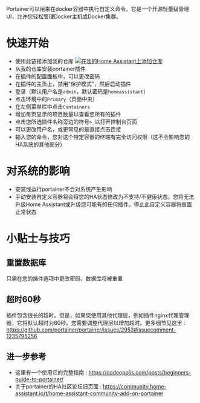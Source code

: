 Portainer可以用来在docker容器中执行自定义命令。它是一个开源轻量级管理UI，允许您轻松管理Docker主机或Docker集群。

# 快速开始
- 使用此链接添加我的仓库
[![在我的Home Assistant上添加仓库][repository-badge]][repository-url]
- 从我的仓库安装portainer插件
- 在插件的配置面板中，可以更改密码
- 在插件的主页上，禁用“保护模式”，然后启动插件
- 登录（默认用户名是`admin`，默认密码是`homeassistant`）
- 点击环境中的`Primary`（页面中央）
- 在左侧菜单栏中点击`Containers`
- 增加每页显示的项目数量以查看您所有的插件
- 点击您所选插件名称旁边的符号`>_`以打开控制台页面
- 可以更改用户名，或更常见的是直接点击连接
- 输入您的命令，您对这个特定容器的终端有完全访问权限（这不会影响您的HA系统的其他部分）

# 对系统的影响
- 安装或运行portainer不会对系统产生影响
- 手动安装自定义容器将会将您的HA状态修改为不支持/不健康状态。您将无法升级Home Assistant或升级您可能有的任何插件。停止此自定义容器将重置正常状态

# 小贴士与技巧

## 重置数据库
只需在您的插件选项中更改密码，数据库将被重置

## 超时60秒
插件包含很长的超时。但是，如果您使用其他代理层，例如插件nginx代理管理器，它将默认超时为60秒。您需要调整代理层以增加超时。更多细节见这里 : https://github.com/portainer/portainer/issues/2953#issuecomment-1235795256

## 进一步参考
- 这里有一个使用它的完整指南 : https://codeopolis.com/posts/beginners-guide-to-portainer/
- 关于portainer的HA社区论坛旧页面 : https://community.home-assistant.io/t/home-assistant-community-add-on-portainer

[repository-badge]: https://img.shields.io/badge/Add%20repository%20to%20my-Home%20Assistant-41BDF5?logo=home-assistant&style=for-the-badge
[repository-url]: https://my.home-assistant.io/redirect/supervisor_add_addon_repository/?repository_url=https%3A%2F%2Fgithub.com%2Falexbelgium%2Fhassio-addons